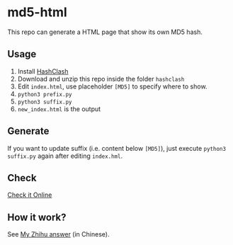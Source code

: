 # md5-html

This repo can generate a HTML page that show its own MD5 hash.

## Usage

1. Install [HashClash](https://github.com/cr-marcstevens/hashclash/tree/master)
2. Download and unzip this repo inside the folder `hashclash`
3. Edit `index.html`, use placeholder `[MD5]` to specify where to show.
4. `python3 prefix.py`
5. `python3 suffix.py`
6. `new_index.html` is the output

## Generate

If you want to update suffix (i.e. content below `[MD5]`), just execute `python3 suffix.py` again after editing `index.hml`.

## Check

[Check it Online](https://emn178.github.io/online-tools/md5_checksum.html)

## How it work?

See [My Zhihu answer](https://www.zhihu.com/question/411191287/answer/34647918511)  (in Chinese).

